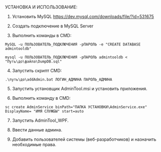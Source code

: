 УСТАНОВКА И ИСПОЛЬЗОВАНИЕ:
1) Установить MySQL https://dev.mysql.com/downloads/file/?id=531675

2) Создать подключение в MySQL Server

3) Выполнить команды в CMD:
```
MySQL -u ПОЛЬЗОВАТЕЛЬ_ПОДКЛЮЧЕНИЯ -pПАРОЛЬ -e "CREATE DATABASE admintooldb"
```
```
mysql -u ПОЛЬЗОВАТЕЛЬ_ПОДКЛЮЧЕНИЯ -pПАРОЛЬ admintooldb < "Путь\до\файла\DumpDB.sql"
```

4) Запустить скрипт CMD:
```
.\путь\до\addAdmin.bat ЛОГИН_АДМИНА ПАРОЛЬ_АДМИНА
```

5) Запустить установщик AdminTool.msi и установить приложения.

6) Выполнить команду в CMD: 
```
sc create AdminService binPath="ПАПКА УСТАНОВКИ\AdminService.exe" DisplayName= "ИМЯ СЛУЖБЫ" start=auto
```

7) Запустить AdminTool_WPF.

8) Ввести данные админа.

9) Добавить пользователей системы (веб-разработчиков) и назначить необходимые права.
